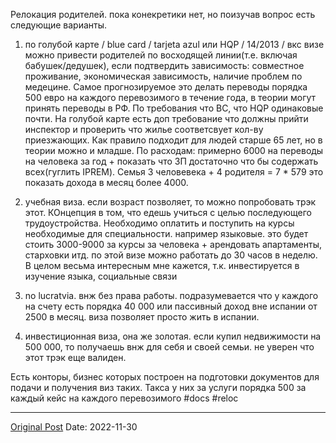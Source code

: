 Релокация родителей. пока конекретики нет, но поизучав вопрос есть следующие варианты.

1. по голубой карте / blue card / tarjeta azul или HQP / 14/2013 / вкс визе можно привести родителей по восходящей линии(т.е. включая бабушек/дедушек), если подтвердить зависимость: совместное проживание, экономическая зависимость, наличие проблем по медецине. Самое прогнозируемое это делать переводы порядка 500 евро на каждого перевозимого в течение года, в теории могут принять переводы в РФ. По требования что BC, что HQP одинаковые почти. На голубой карте есть доп требование что должны прийти инспектор и проверить что жилье соответсвует кол-ву приезжающих. Как правило подходит для людей старше 65 лет, но в теории можно и младше. По расходам: примерно 6000 на переводы на человека за год + показать что ЗП достаточно что бы содержать всех(гуглить IPREM). Семья 3 человевека + 4 родителя = 7 * 579 это показать дохода в месяц более 4000.

2. учебная виза. если возраст позволяет, то можно попробовать трэк этот. КОнцепция в том, что едешь учиться с целью последующего трудоустройства. Необходимо оплатить и поступить на курсы необходимые для специальности. например языковые. это будет стоить 3000-9000 за курсы за человека + арендовать апартаменты, старховки итд. по этой визе можно работать до 30 часов в неделю. В целом весьма интересным мне кажется, т.к. инвестируется в изучение языка, социальные связи

3. no lucratvia. внж без права работы. подразумевается что у каждого на счету есть порядка 40 000 или пассивный доход вне испании от 2500 в месяц. виза позволяет просто жить в испании.

4. инвестиционная виза, она же золотая. если купил недвижимости на 500 000, то получаешь внж для себя и своей семьи. не уверен что этот трэк еще валиден.

Есть конторы, бизнес которых построен на подготовки документов для подачи и получения виз таких. Такса у них за услуги порядка 500 за каждый кейс на каждого перевозимого #docs #reloc

---
[Original Post](https://t.me/lev2tarragona/652)
Date: 2022-11-30
